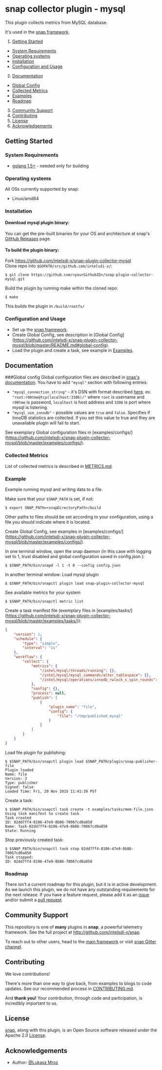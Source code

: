 # snap collector plugin - mysql
This plugin collects metrics from MySQL database.  

It's used in the [snap framework](http://github.com:intelsdi-x/snap).

1. [Getting Started](#getting-started)
  * [System Requirements](#system-requirements)
  * [Operating systems](#operating-systems)
  * [Installation](#installation)
  * [Configuration and Usage](#configuration-and-usage)
2. [Documentation](#documentation)
  * [Global Config](#global-config)
  * [Collected Metrics](#collected-metrics)
  * [Examples](#examples)
  * [Roadmap](#roadmap)
3. [Community Support](#community-support)
4. [Contributing](#contributing)
5. [License](#license-and-authors)
6. [Acknowledgements](#acknowledgements)

## Getting Started
### System Requirements
* [golang 1.5+](https://golang.org/dl/)  - needed only for building

### Operating systems
All OSs currently supported by snap:
* Linux/amd64

### Installation
#### Download mysql plugin binary:
You can get the pre-built binaries for your OS and architecture at snap's [GitHub Releases](https://github.com/intelsdi-x/snap/releases) page.

#### To build the plugin binary:
Fork https://github.com/intelsdi-x/snap-plugin-collector-mysql  
Clone repo into `$GOPATH/src/github.com/intelsdi-x/`:

```
$ git clone https://github.com/<yourGithubID>/snap-plugin-collector-mysql.git
```

Build the plugin by running make within the cloned repo:
```
$ make
```
This builds the plugin in `/build/rootfs/`

### Configuration and Usage
* Set up the [snap framework](https://github.com/intelsdi-x/snap/blob/master/README.md#getting-started).
* Create Global Config, see description in [Global Config] (https://github.com/intelsdi-x/snap-plugin-collector-mysql/blob/master/README.md#global-config).
* Load the plugin and create a task, see example in [Examples](https://github.com/intelsdi-x/snap-plugin-collector-mysql/blob/master/README.md#examples).

## Documentation

###Global config
Global configuration files are described in [snap's documentation](https://github.com/intelsdi-x/snap/blob/master/docs/SNAPD_CONFIGURATION.md). You have to add `"mysql"` section with following entries:

 - `"mysql_connection_string"` -  it's DSN with format described [here](https://github.com/go-sql-driver/mysql#dsn-data-source-name).  ex. `"root:r00tme@tcp(localhost:3306)/"` where `root` is username and `r00tme` is password, `localhost` is host address and `3306` is port where mysql is listening.
 -  `"mysql_use_innodb"` - possible values are `true` and `false`. Specifies if InnoDB statistics are collected. If you set this value to true and they are unavailable plugin will fail to start.
 
See exemplary Global configuration files in [examples/configs/] (https://github.com/intelsdi-x/snap-plugin-collector-mysql/blob/master/examples/configs/).

### Collected Metrics

List of collected metrics is described in [METRICS.md](https://github.com/intelsdi-x/snap-plugin-collector-mysql/blob/master/METRICS.md).

### Example
Example running mysql and writing data to a file.

Make sure that your `$SNAP_PATH` is set, if not:
```
$ export SNAP_PATH=<snapDirectoryPath>/build
```
Other paths to files should be set according to your configuration, using a file you should indicate where it is located.

Create Global Config, see examples in [examples/configs/] (https://github.com/intelsdi-x/snap-plugin-collector-mysql/blob/master/examples/configs/).

In one terminal window, open the snap daemon (in this case with logging set to 1,  trust disabled and global configuration saved in config.json ):
```
$ $SNAP_PATH/bin/snapd -l 1 -t 0 --config config.json
```

In another terminal window:
Load mysql plugin
```
$ $SNAP_PATH/bin/snapctl plugin load snap-plugin-collector-mysql
```
See available metrics for your system
```
$ $SNAP_PATH/bin/snapctl metric list
```

Create a task manifest file  (exemplary files in [examples/tasks/] (https://github.com/intelsdi-x/snap-plugin-collector-mysql/blob/master/examples/tasks/)):
```json
{
    "version": 1,
    "schedule": {
        "type": "simple",
        "interval": "1s"
    },
    "workflow": {
        "collect": {
            "metrics": {
                "/intel/mysql/threads/running": {},
                "/intel/mysql/mysql_commands/alter_tablespace": {},
                "/intel/mysql/operations/innodb_rwlock_s_spin_rounds": {}
            },
            "config": {},
            "process": null,
            "publish": [
                {
                    "plugin_name": "file",
                    "config": {
                        "file": "/tmp/published_mysql"
                    }
                }
            ]
        }
    }
}
```
Load file plugin for publishing:
```
$ $SNAP_PATH/bin/snapctl plugin load $SNAP_PATH/plugin/snap-publisher-file
Plugin loaded
Name: file
Version: 3
Type: publisher
Signed: false
Loaded Time: Fri, 20 Nov 2015 11:41:39 PST
```

Create a task:
```
$ $SNAP_PATH/bin/snapctl task create -t examples/tasks/mem-file.json
Using task manifest to create task
Task created
ID: 02dd7ff4-8106-47e9-8b86-70067cd0a850
Name: Task-02dd7ff4-8106-47e9-8b86-70067cd0a850
State: Running
```

Stop previously created task:
```
$ $SNAP_PATH/bin/snapctl task stop 02dd7ff4-8106-47e9-8b86-70067cd0a850
Task stopped:
ID: 02dd7ff4-8106-47e9-8b86-70067cd0a850
```

### Roadmap
There isn't a current roadmap for this plugin, but it is in active development. As we launch this plugin, we do not have any outstanding requirements for the next release. If you have a feature request, please add it as an [issue](https://github.com/intelsdi-x/snap-plugin-collector-mysql/issues/new) and/or submit a [pull request](https://github.com/intelsdi-x/snap-plugin-collector-mysql/pulls).

## Community Support
This repository is one of **many** plugins in **snap**, a powerful telemetry framework. See the full project at http://github.com/intelsdi-x/snap.

To reach out to other users, head to the [main framework](https://github.com/intelsdi-x/snap#community-support) or visit [snap Gitter channel](https://gitter.im/intelsdi-x/snap).

## Contributing
We love contributions!

There's more than one way to give back, from examples to blogs to code updates. See our recommended process in [CONTRIBUTING.md](CONTRIBUTING.md).

And **thank you!** Your contribution, through code and participation, is incredibly important to us.

## License
[snap](http://github.com:intelsdi-x/snap), along with this plugin, is an Open Source software released under the Apache 2.0 [License](LICENSE).

## Acknowledgements
* Author: [@Lukasz Mroz](https://github.com/lmroz/)
